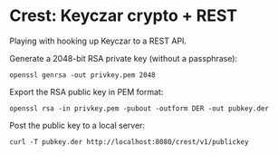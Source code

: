 Crest: Keyczar crypto + REST
=============

Playing with hooking up Keyczar to a REST API.

Generate a 2048-bit RSA private key (without a passphrase):

	openssl genrsa -out privkey.pem 2048

Export the RSA public key in PEM format:

	openssl rsa -in privkey.pem -pubout -outform DER -out pubkey.der

Post the public key to a local server:

	curl -T pubkey.der http://localhost:8080/crest/v1/publickey
